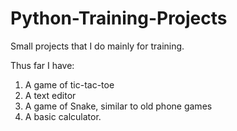 # Python-Training-Projects
Small projects that I do mainly for training.

Thus far I have:

1) A game of tic-tac-toe
2) A text editor
3) A game of Snake, similar to old phone games
4) A basic calculator.

